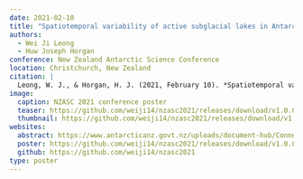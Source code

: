 ```yaml
---
date: 2021-02-10
title: "Spatiotemporal variability of active subglacial lakes in Antarctica from 2018-2020 using ICESat-2 laser altimetry"
authors:
  - Wei Ji Leong
  - Huw Joseph Horgan
conference: New Zealand Antarctic Science Conference
location: Christchurch, New Zealand
citation: |
  Leong, W. J., & Horgan, H. J. (2021, February 10). *Spatiotemporal variability of active subglacial lakes in Antarctica from 2018-2020 using ICESat-2 laser altimetry*. New Zealand Antarctic Science Conference, Christchurch, New Zealand. https://doi.org/10.13140/RG.2.2.27952.07680
image:
  caption: NZASC 2021 conference poster
  teaser: https://github.com/weiji14/nzasc2021/releases/download/v1.0.0/siple_coast_lakes.png
  thumbnail: https://github.com/weiji14/nzasc2021/releases/download/v1.0.0/NZASC2021_DeepIceDrain_poster.png
websites:
  abstract: https://www.antarcticanz.govt.nz/uploads/document-hub/Connecting-Through-Change-Conference-Handbook-2021-ALL.pdf
  poster: https://github.com/weiji14/nzasc2021/releases/download/v1.0.0/NZASC2021_DeepIceDrain_poster.pdf
  github: https://github.com/weiji14/nzasc2021
type: poster
---
```

